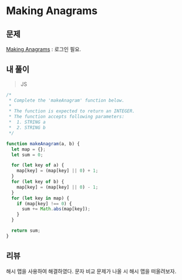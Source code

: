 # Making Anagrams

## 문제

[Making Anagrams](https://www.hackerrank.com/challenges/ctci-making-anagrams/problem?h_l=interview&playlist_slugs%5B%5D=interview-preparation-kit&playlist_slugs%5B%5D=strings) : 로그인 필요.

## 내 풀이

> JS

```js
/*
 * Complete the 'makeAnagram' function below.
 *
 * The function is expected to return an INTEGER.
 * The function accepts following parameters:
 *  1. STRING a
 *  2. STRING b
 */

function makeAnagram(a, b) {
  let map = {};
  let sum = 0;

  for (let key of a) {
    map[key] = (map[key] || 0) + 1;
  }
  for (let key of b) {
    map[key] = (map[key] || 0) - 1;
  }
  for (let key in map) {
    if (map[key] !== 0) {
      sum += Math.abs(map[key]);
    }
  }

  return sum;
}
```

## 리뷰

해시 맵을 사용하여 해결하였다. 문자 비교 문제가 나올 시 해시 맵을 떠올려보자.
